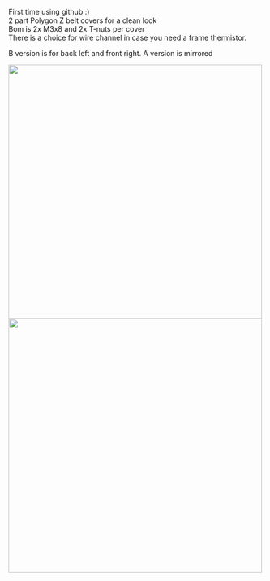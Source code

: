 First time using github :)  
2 part Polygon Z belt covers for a clean look  
Bom is 2x M3x8 and 2x T-nuts per cover  
There is a choice for wire channel in case you need a frame thermistor.  
  
B version is for back left and front right. A version is mirrored

<img src="https://user-images.githubusercontent.com/58269052/188968489-0bcf3127-843f-4d5f-85e7-f6dcb6819b3a.JPG" width="500" >
<img src="https://user-images.githubusercontent.com/58269052/188968503-d4c76439-fc75-4541-9485-ff13d1345578.jpeg" width="500" >

[](https://user-images.githubusercontent.com/58269052/188968489-0bcf3127-843f-4d5f-85e7-f6dcb6819b3a.JPG)
[](https://user-images.githubusercontent.com/58269052/188968503-d4c76439-fc75-4541-9485-ff13d1345578.jpeg)
